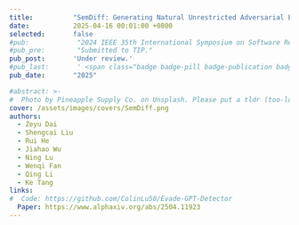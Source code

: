 ```yaml
---
title:          "SemDiff: Generating Natural Unrestricted Adversarial Examples via Semantic Attributes Optimization in Diffusion Models"
date:           2025-04-16 00:01:00 +0800
selected:       false
#pub:            "2024 IEEE 35th International Symposium on Software Reliability Engineering Workshops (ISSREW)"
#pub_pre:        "Submitted to TIP."
pub_post:       'Under review.'
#pub_last:       ' <span class="badge badge-pill badge-publication badge-success">Oral</span>'
pub_date:       "2025"

#abstract: >-
#  Photo by Pineapple Supply Co. on Unsplash. Please put a tldr (too-long-didnt-read, 1~2 sentences) of your publication here. It is not recommended to put the actual abstract here because it is usually too long to fit in. $\LaTeX$ is supported. $a=b+c$.
cover: /assets/images/covers/SemDiff.png
authors:
  - Zeyu Dai
  - Shengcai Liu
  - Rui He
  - Jiahao Wu
  - Ning Lu
  - Wenqi Fan
  - Qing Li
  - Ke Tang
links:
#  Code: https://github.com/ColinLu50/Evade-GPT-Detector
  Paper: https://www.alphaxiv.org/abs/2504.11923
---
```

